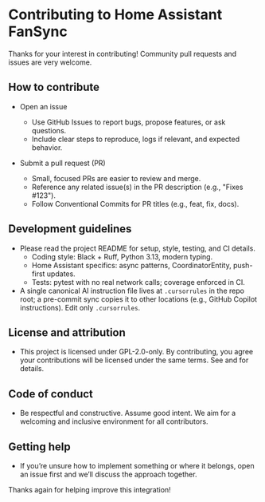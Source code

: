 # Contributing to Home Assistant FanSync

Thanks for your interest in contributing! Community pull requests and issues are very welcome.

## How to contribute

- Open an issue
  - Use GitHub Issues to report bugs, propose features, or ask questions.
  - Include clear steps to reproduce, logs if relevant, and expected behavior.

- Submit a pull request (PR)
  - Small, focused PRs are easier to review and merge.
  - Reference any related issue(s) in the PR description (e.g., "Fixes #123").
  - Follow Conventional Commits for PR titles (e.g., feat, fix, docs).

## Development guidelines

- Please read the project README for setup, style, testing, and CI details.
  - Coding style: Black + Ruff, Python 3.13, modern typing.
  - Home Assistant specifics: async patterns, CoordinatorEntity, push-first updates.
  - Tests: pytest with no real network calls; coverage enforced in CI.
- A single canonical AI instruction file lives at `.cursorrules` in the repo root; a pre-commit
  sync copies it to other locations (e.g., GitHub Copilot instructions). Edit only `.cursorrules`.

## License and attribution

- This project is licensed under GPL-2.0-only. By contributing, you agree your contributions
  will be licensed under the same terms. See  and  for details.

## Code of conduct

- Be respectful and constructive. Assume good intent. We aim for a welcoming and inclusive
  environment for all contributors.

## Getting help

- If you’re unsure how to implement something or where it belongs, open an issue first and we’ll
  discuss the approach together.

Thanks again for helping improve this integration!
